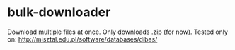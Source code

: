 # bulk-downloader
Download multiple files at once. Only downloads .zip (for now). Tested only on: http://misztal.edu.pl/software/databases/dibas/
